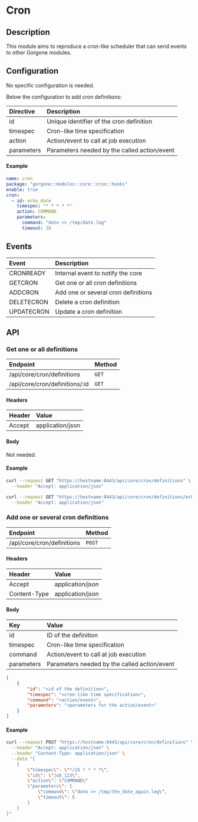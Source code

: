 # Cron

## Description

This module aims to reproduce a cron-like scheduler that can send events to other Gorgone modules.

## Configuration

No specific configuration is needed.

Below the configuration to add cron definitions:

| Directive | Description |
| :- | :- |
| id | Unique identifier of the cron definition |
| timespec | Cron-like time specification |
| action | Action/event to call at job execution |
| parameters | Parameters needed by the called action/event |

#### Example

```yaml
name: cron
package: "gorgone::modules::core::cron::hooks"
enable: true
cron:
  - id: echo_date
    timespec: "* * * * *"
    action: COMMAND
    parameters:
      command: "date >> /tmp/date.log"
      timeout: 10
```

## Events

| Event | Description |
| :- | :- |
| CRONREADY | Internal event to notify the core |
| GETCRON | Get one or all cron definitions |
| ADDCRON | Add one or several cron definitions |
| DELETECRON | Delete a cron definition |
| UPDATECRON | Update a cron definition |

## API

### Get one or all definitions

| Endpoint | Method |
| :- | :- |
| /api/core/cron/definitions | `GET` |
| /api/core/cron/definitions/:id | `GET` |

#### Headers

| Header | Value |
| :- | :- |
| Accept | application/json |

#### Body

Not needed.

#### Example

```bash
curl --request GET "https://hostname:8443/api/core/cron/definitions" \
  --header "Accept: application/json"
```

```bash
curl --request GET "https://hostname:8443/api/core/cron/definitions/echo_date" \
  --header "Accept: application/json"
```

### Add one or several cron definitions

| Endpoint | Method |
| :- | :- |
| /api/core/cron/definitions | `POST` |

#### Headers

| Header | Value |
| :- | :- |
| Accept | application/json |
| Content-Type | application/json |

#### Body

| Key | Value |
| :- | :- |
| id | ID of the definition |
| timespec | Cron-like time specification |
| command | Action/event to call at job execution |
| parameters | Parameters needed by the called action/event |

```json
[
    {
        "id": "<id of the definition>",
        "timespec": "<cron-like time specification>",
        "command": "<action/event>",
        "parameters": "<parameters for the action/event>"
    }
]
```

#### Example

```bash
curl --request POST "https://hostname:8443/api/core/cron/definitions" \
  --header "Accept: application/json" \
  --header "Content-Type: application/json" \
  --data "[
    {
        \"timespec\": \"*/15 * * * *\",
        \"id\": \"job_123\",
        \"action\": \"COMMAND\"
        \"parameters\": {
            \"command\": \"date >> /tmp/the_date_again.log\",
            \"timeout\": 5
        }
    }
]"
```
